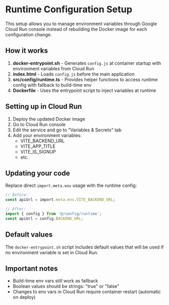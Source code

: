 # Runtime Configuration Setup

This setup allows you to manage environment variables through Google Cloud Run console instead of rebuilding the Docker image for each configuration change.

## How it works

1. **docker-entrypoint.sh** - Generates `config.js` at container startup with environment variables from Cloud Run
2. **index.html** - Loads `config.js` before the main application
3. **src/config/runtime.ts** - Provides helper functions to access runtime config with fallback to build-time env
4. **Dockerfile** - Uses the entrypoint script to inject variables at runtime

## Setting up in Cloud Run

1. Deploy the updated Docker image
2. Go to Cloud Run console
3. Edit the service and go to "Variables & Secrets" tab
4. Add your environment variables:
   - VITE_BACKEND_URL
   - VITE_APP_TITLE
   - VITE_IS_SIGNUP
   - etc.

## Updating your code

Replace direct `import.meta.env` usage with the runtime config:

```typescript
// Before:
const apiUrl = import.meta.env.VITE_BACKEND_URL;

// After:
import { config } from '@/config/runtime';
const apiUrl = config.BACKEND_URL;
```

## Default values

The `docker-entrypoint.sh` script includes default values that will be used if no environment variable is set in Cloud Run.

## Important notes

- Build-time env vars still work as fallback
- Boolean values should be strings: "true" or "false"
- Changes to env vars in Cloud Run require container restart (automatic on deploy)